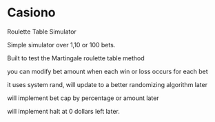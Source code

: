 # Casiono
Roulette Table Simulator

Simple simulator over 1,10 or 100 bets.

Built to test the Martingale roulette table method

you can modify bet amount when each win or loss occurs for each bet

it uses system rand, will update to a better randomizing algorithm later

will implement bet cap by percentage or amount later

will implement halt at 0 dollars left later.
